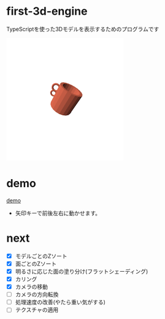 # first-3d-engine
TypeScriptを使った3Dモデルを表示するためのプログラムです

![](./image.png)

# demo
[demo](https://naoki-tomita.github.io/first-3d-engine/dist/)

* 矢印キーで前後左右に動かせます。

# next
- [x] モデルごとのZソート
- [x] 面ごとのZソート
- [x] 明るさに応じた面の塗り分け(フラットシェーディング)
- [x] カリング
- [x] カメラの移動
- [ ] カメラの方向転換
- [ ] 処理速度の改善(やたら重い気がする)
- [ ] テクスチャの適用
